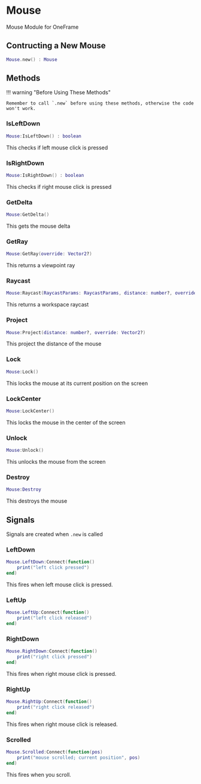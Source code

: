 # Mouse

Mouse Module for OneFrame

## Contructing a New Mouse

```lua
Mouse.new() : Mouse
```

## **Methods**

!!! warning "Before Using These Methods"

    Remember to call `.new` before using these methods, otherwise the code won't work.

### IsLeftDown

```lua
Mouse:IsLeftDown() : boolean
```
This checks if left mouse click is pressed

### IsRightDown
```lua
Mouse:IsRightDown() : boolean
```
This checks if right mouse click is pressed

### GetDelta
```lua
Mouse:GetDelta()
```
This gets the mouse delta

### GetRay

```lua
Mouse:GetRay(override: Vector2?)
```

This returns a viewpoint ray

### Raycast

```lua
Mouse:Raycast(RaycastParams: RaycastParams, distance: number?, override: Vector2?)
```

This returns a workspace raycast

### Project
```lua
Mouse:Project(distance: number?, override: Vector2?)
```

This project the distance of the mouse

### Lock
```lua
Mouse:Lock()
```

This locks the mouse at its current position on the screen

### LockCenter
```lua
Mouse:LockCenter()
```

This locks the mouse in the center of the screen

### Unlock
```lua
Mouse:Unlock()
```

This unlocks the mouse from the screen

### Destroy
```lua
Mouse:Destroy
```

This destroys the mouse

## **Signals**

Signals are created when `.new` is called

### LeftDown
```lua
Mouse.LeftDown:Connect(function()
    print("left click pressed")
end)
```

This fires when left mouse click is pressed.

### LeftUp
```lua
Mouse.LeftUp:Connect(function()
    print("left click released")
end)
```

### RightDown
```lua
Mouse.RightDown:Connect(function()
    print("right click pressed")
end)
```

This fires when right mouse click is pressed.

### RightUp
```lua
Mouse.RightUp:Connect(function()
    print("right click released")
end)
```

This fires when right mouse click is released.

### Scrolled
```lua
Mouse.Scrolled:Connect(function(pos)
    print("mouse scrolled; current position", pos)
end)
```

This fires when you scroll.